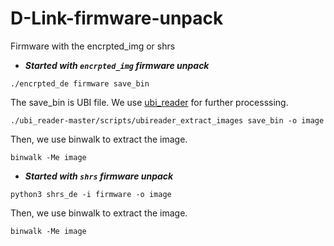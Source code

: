# D-Link-firmware-unpack
Firmware with the encrpted_img or shrs


+ ***Started with `encrpted_img` firmware unpack***

`./encrpted_de firmware save_bin`

The save_bin is UBI file. We use [ubi_reader](https://github.com/jrspruitt/ubi_reader) for further processsing.


`./ubi_reader-master/scripts/ubireader_extract_images save_bin -o image`

Then, we use binwalk to extract the image.

`binwalk -Me image`


+ ***Started with `shrs` firmware unpack***

`python3 shrs_de -i firmware -o image`

Then, we use binwalk to extract the image.

`binwalk -Me image`
